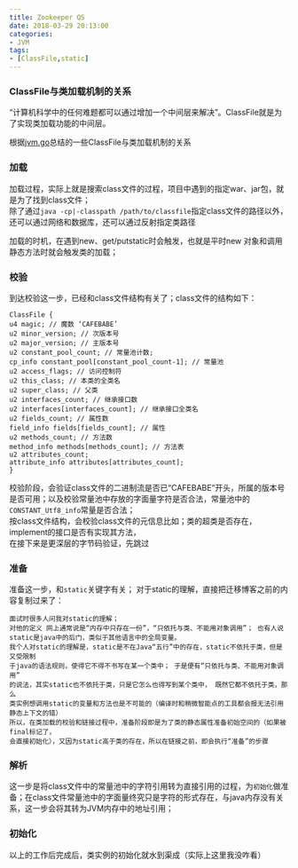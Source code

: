 ```yaml
---
title: Zookeeper QS
date: 2018-03-29 20:13:00
categories:
- JVM
tags:
- [ClassFile,static]
---
```



### ClassFile与类加载机制的关系  
“计算机科学中的任何难题都可以通过增加一个中间层来解决”。ClassFile就是为了实现类加载功能的中间层。

根据[jvm.go](https://github.com/zxh0/jvm.go)总结的一些ClassFile与类加载机制的关系  

### 加载  
加载过程，实际上就是搜索class文件的过程，项目中遇到的指定war、jar包，就是为了找到class文件；  
除了通过`java -cp|-classpath /path/to/classfile`指定class文件的路径以外，还可以通过网络和数据库，还可以通过反射指定类路径  

加载的时机，在遇到new、get/putstatic时会触发，也就是平时new 对象和调用静态方法时就会触发类的加载；

### 校验  
到达校验这一步，已经和class文件结构有关了；class文件的结构如下：  
```goland
ClassFile {
u4 magic; // 魔数 ‘CAFEBABE’
u2 minor_version; // 次版本号
u2 major_version; // 主版本号
u2 constant_pool_count; // 常量池计数;
cp_info constant_pool[constant_pool_count-1]; // 常量池
u2 access_flags; // 访问控制符
u2 this_class; // 本类的全类名
u2 super_class; // 父类
u2 interfaces_count; // 继承接口数
u2 interfaces[interfaces_count]; // 继承接口全类名
u2 fields_count; // 属性数
field_info fields[fields_count]; // 属性
u2 methods_count; // 方法数
method_info methods[methods_count]; // 方法表
u2 attributes_count;
attribute_info attributes[attributes_count]; 
}
```
校验阶段，会验证class文件的二进制流是否已“CAFEBABE”开头，所属的版本号是否可用；以及校验常量池中存放的字面量字符是否合法，常量池中的`CONSTANT_Utf8_info`常量是否合法；  
按class文件结构，会校验class文件的元信息比如；类的超类是否存在，implement的接口是否有实现其方法，  
在接下来是更深层的字节码验证，先跳过
### 准备  
准备这一步，和`static`关键字有关； 对于static的理解，直接把迁移博客之前的内容复制过来了：  
```text
面试时很多人问我对static的理解；
对他的定义 网上通常说是“内存中只存在一份”，“只依托与类、不能用对象调用”； 也有人说
static是java中的后门，类似于其他语言中的全局变量。
我个人对static的理解是，static是不在Java“五行”中的存在，static不依托于类，但是又受限制
于java的语法规则，使得它不得不书写在某一个类中； 于是便有“只依托与类、不能用对象调用”
的说法，其实static也不依托于类，只是它怎么也得写到某个类中， 既然它都不依托于类，那么
类实例想调用static的变量和方法也是不可能的（编译时和稍微智能点的工具都会报无法引用静态上下文的错）
所以，在类加载的校验和链接过程中，准备阶段即是为了类的静态属性准备初始空间的（如果被final标记了，
会直接初始化），又因为static高于类的存在，所以在链接之前，即会执行“准备”的步骤
```   

### 解析  
这一步是将class文件中的常量池中的字符引用转为直接引用的过程，为`初始化`做准备；在class文件常量池中的字面量终究只是字符的形式存在，与java内存没有关系，这一步会将其转为JVM内存中的地址引用；  

### 初始化  
以上的工作后完成后，类实例的初始化就水到渠成（实际上这里我没咋看）

